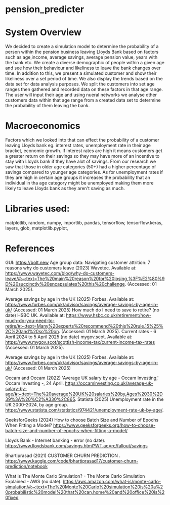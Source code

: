 # pension_predicter
# System Overview
We decided to create a simulation model to determine the probability of a person within the pension business leaving Lloyds Bank based on factors such as age,income, average savings, average pension value, years with the bank etc. We create a diverse demographic of people within a given age and see how their behaviour and likeliness to leave the bank changes over time. In addition to this, we present a simulated customer and show their likeliness over a set period of time. We also display the trends based on the data set for data analysis purposes. We split the customers into set age ranges then gathered and recorded data on these factors in that age range. The user will input their age and using nueral networks we analyse other customers data within that age range from a created data set to determine the probability of them leaving the bank.

# Macroeconomics
Factors which we looked into that can effect the probability of a customer leaving Lloyds bank eg. interest rates, unemployment rate in their age bracket, economic growth. If interest rates are high it means customers get a greater return on their savings so they may have more of an incentive to stay with Lloyds bank if they have alot of savings. From our research we saw that those in older age categories (50+) had a higher percentage of savings compared to younger age categories. As for unemployment rates if they are high in certain age groups it increases the probability that an individual in tha age category might be unemployed making them more likely to leave Lloyds bank as they aren't saving as much.


# Libraries used:
matplotlib,
random,
numpy,
importlib,
pandas,
tensorflow,
tensorflow.keras, 
layers,
glob,
matplotlib.pyplot,

# References
GUI: https://bolt.new
Age group data: 
Navigating customer attrition: 7 reasons why do customers leave (2023) Wavetec.
Available at: https://www.wavetec.com/blog/why-do-customers-leave/#:~:text=The%20main%20reason%20for%20losing,%3F%E2%80%9D%20succinctly%20encapsulates%20this%20challenge. (Accessed: 01 March 2025). 

Average savings by age in the UK (2025) Forbes.
Available at:
https://www.forbes.com/uk/advisor/savings/average-savings-by-age-in-uk/ (Accessed: 01 March 2025)
How much do I need to save to retire? (no date) HSBC UK.
Available at: https://www.hsbc.co.uk/retirement/how-much-do-you-need-to-retire/#:~:text=Many%20experts%20recommend%20this%20rule,15%25%2C%20and%20so%20on.
(Accessed: 01 March 2025). 
Current rates - 6 April 2024 to 5 April 2025 (no date) mygov.scot.
Available at:
https://www.mygov.scot/scottish-income-tax/current-income-tax-rates (Accessed: 01 March 2025).

Average savings by age in the UK (2025) Forbes.
Available at:
https://www.forbes.com/uk/advisor/savings/average-savings-by-age-in-uk/ (Accessed: 01 March 2025) 



Occam and Occam (2022) 'Average UK salary by age - Occam Investing,' Occam Investing -, 24 April. https://occaminvesting.co.uk/average-uk-salary-by-age/#:~:text=The%20average%20UK%20salaries%20by,Ages%2030%2D39%3A%20%C2%A330%2C865.
Statista (2025) Unemployment rate in the UK 2000-2024, by age group. https://www.statista.com/statistics/974421/unemployment-rate-uk-by-age/.

GeeksforGeeks (2024) How to choose Batch Size and Number of Epochs When Fitting a Model? https://www.geeksforgeeks.org/how-to-choose-batch-size-and-number-of-epochs-when-fitting-a-model/

Lloyds Bank - Internet banking - error (no date). https://www.lloydsbank.com/savings.html?WT.ac=rc/fallout/savings

Bhartiprasad (2021) CUSTOMER CHURN PREDICTION . https://www.kaggle.com/code/bhartiprasad17/customer-churn-prediction/notebook

What is The Monte Carlo Simulation? - The Monte Carlo Simulation Explained - AWS (no date). https://aws.amazon.com/what-is/monte-carlo-simulation/#:~:text=The%20Monte%20Carlo%20simulation%20is%20a%20probabilistic%20model%20that%20can,home%20and%20office%20is%20fixed

